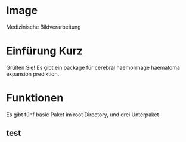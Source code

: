 # Image
Medizinische Bildverarbeitung
# Einfürung Kurz
Grüßen Sie! Es gibt ein package für cerebral haemorrhage haematoma expansion prediktion.
# Funktionen
Es gibt fünf basic Paket im root Directory, und drei Unterpaket
## test
